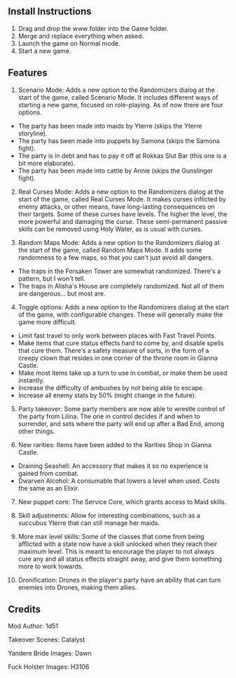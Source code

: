 ## Install Instructions

1. Drag and drop the www folder into the Game folder.
2. Merge and replace everything when asked.
3. Launch the game on Normal mode.
4. Start a new game.

## Features

1. Scenario Mode: Adds a new option to the Randomizers dialog at the start of the game, called Scenario Mode. It includes different ways of starting a new game, focused on role-playing. As of now there are four options.
   
- The party has been made into maids by Yterre (skips the Yterre storyline).
- The party has been made into puppets by Samona (skips the Samona fight).
- The party is in debt and has to pay it off at Rokkas Slut Bar (this one is a bit more elaborate).
- The party has been made into cattle by Annie (skips the Gunslinger fight).

2. Real Curses Mode: Adds a new option to the Randomizers dialog at the start of the game, called Real Curses Mode. It makes curses inflicted by enemy attacks, or other means, have long-lasting consequences on their targets. Some of these curses have levels. The higher the level, the more powerful and damaging the curse. These semi-permanent passive skills can be removed using Holy Water, as is usual with curses.

3. Random Maps Mode: Adds a new option to the Randomizers dialog at the start of the game, called Random Maps Mode. It adds some randomness to a few maps, so that you can't just avoid all dangers.

- The traps in the Forsaken Tower are somewhat randomized. There's a pattern, but I won't tell.
- The traps in Alisha's House are completely randomized. Not all of them are dangerous... but most are.

4. Toggle options: Adds a new option to the Randomizers dialog at the start of the game, with configurable changes. These will generally make the game more difficult.
 
- Limit fast travel to only work between places with Fast Travel Points.
- Make items that cure status effects hard to come by, and disable spells that cure them. There's a safety measure of sorts, in the form of a creepy clown that resides in one corner of the throne room in Gianna Castle.
- Make most items take up a turn to use in combat, or make them be used instantly.
- Increase the difficulty of ambushes by not being able to escape.
- Increase all enemy stats by 50% (might change in the future).

5. Party takeover: Some party members are now able to wrestle control of the party from Lilina. The one in control decides if and when to surrender, and sets where the party will end up after a Bad End, among other things.

6. New rarities: Items have been added to the Rarities Shop in Gianna Castle.
 
- Draining Seashell: An accessory that makes it so no experience is gained from combat.
- Dwarven Alcohol: A consumable that lowers a level when used. Costs the same as an Elixir.

7. New puppet core: The Service Core, which grants access to Maid skills.

8. Skill adjustments: Allow for interesting combinations, such as a succubus Yterre that can still manage her maids.

9. More max level skills: Some of the classes that come from being afflicted with a state now have a skill unlocked when they reach their maximum level. This is meant to encourage the player to not always cure any and all status effects straight away, and give them something more to work towards.

10. Dronification: Drones in the player's party have an ability that can turn enemies into Drones, making them allies.

## Credits

Mod Author: 1d51

Takeover Scenes: Catalyst

Yandere Bride Images: Dawn

Fuck Holster Images: H3106
